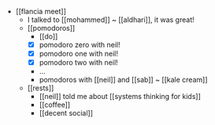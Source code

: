 - [[flancia meet]]
  - I talked to [[mohammed]] ~ [[aldhari]], it was great!
  - [[pomodoros]]
    - [[do]]
    - [x] pomodoro zero with neil!
    - [x] pomodoro one with neil!
    - [x] pomodoro two with neil!
    - ...
    - pomodoros with [[neil]] and [[sab]] ~ [[kale cream]]
  - [[rests]]
    - [[neil]] told me about [[systems thinking for kids]]
    - [[coffee]]
    - [[decent social]]
